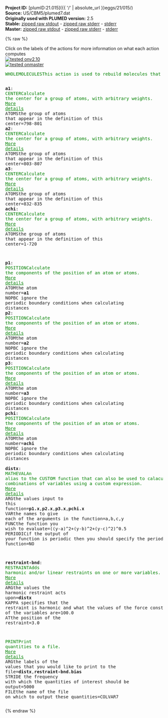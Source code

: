**Project ID:** [plumID:21.015]({{ '/' | absolute_url }}eggs/21/015/)  
**Source:** US/CBM5/plumed7.dat  
**Originally used with PLUMED version:** 2.5  
**Stable:** [zipped raw stdout](plumed7.dat.plumed.stdout.txt.zip) - [zipped raw stderr](plumed7.dat.plumed.stderr.txt.zip) - [stderr](plumed7.dat.plumed.stderr)  
**Master:** [zipped raw stdout](plumed7.dat.plumed_master.stdout.txt.zip) - [zipped raw stderr](plumed7.dat.plumed_master.stderr.txt.zip) - [stderr](plumed7.dat.plumed_master.stderr)  

{% raw %}
<div class="plumedpreheader">
<div class="headerInfo" id="value_details_data/US/CBM5/plumed7.dat"> Click on the labels of the actions for more information on what each action computes </div>
<div class="containerBadge">
<div class="headerBadge"><a href="plumed7.dat.plumed.stderr"><img src="https://img.shields.io/badge/v2.10-passing-green.svg" alt="tested onv2.10" /></a></div>
<div class="headerBadge"><a href="plumed7.dat.plumed_master.stderr"><img src="https://img.shields.io/badge/master-passing-green.svg" alt="tested onmaster" /></a></div>
</div>
</div>
<pre class="plumedlisting">
<span class="plumedtooltip" style="color:green">WHOLEMOLECULES<span class="right">This action is used to rebuild molecules that can become split by the periodic boundary conditions. <a href="https://www.plumed.org/doc-master/user-doc/html/WHOLEMOLECULES" style="color:green">More details</a><i></i></span></span> <span class="plumedtooltip">ENTITY0<span class="right">the atoms that make up a molecule that you wish to align<i></i></span></span>=721-887

<span style="display:none;" id="data/US/CBM5/plumed7.dat">The WHOLEMOLECULES action with label <b></b> calculates something</span><b name="data/US/CBM5/plumed7.data1" onclick='showPath("data/US/CBM5/plumed7.dat","data/US/CBM5/plumed7.data1","data/US/CBM5/plumed7.data1","brown")'>a1</b>: <span class="plumedtooltip" style="color:green">CENTER<span class="right">Calculate the center for a group of atoms, with arbitrary weights. <a href="https://www.plumed.org/doc-master/user-doc/html/CENTER" style="color:green">More details</a><i></i></span></span> <span class="plumedtooltip">ATOMS<span class="right">the group of atoms that appear in the definition of this center<i></i></span></span>=798-801 
<span style="display:none;" id="data/US/CBM5/plumed7.data1">The CENTER action with label <b>a1</b> calculates the following quantities:<table  align="center" frame="void" width="95%" cellpadding="5%"><tr><td width="5%"><b> Quantity </b>  </td><td><b> Description </b> </td></tr><tr><td width="5%">a1.value</td><td>the position of the center of mass</td></tr></table></span><b name="data/US/CBM5/plumed7.data2" onclick='showPath("data/US/CBM5/plumed7.dat","data/US/CBM5/plumed7.data2","data/US/CBM5/plumed7.data2","brown")'>a2</b>: <span class="plumedtooltip" style="color:green">CENTER<span class="right">Calculate the center for a group of atoms, with arbitrary weights. <a href="https://www.plumed.org/doc-master/user-doc/html/CENTER" style="color:green">More details</a><i></i></span></span> <span class="plumedtooltip">ATOMS<span class="right">the group of atoms that appear in the definition of this center<i></i></span></span>=803-807 
<span style="display:none;" id="data/US/CBM5/plumed7.data2">The CENTER action with label <b>a2</b> calculates the following quantities:<table  align="center" frame="void" width="95%" cellpadding="5%"><tr><td width="5%"><b> Quantity </b>  </td><td><b> Description </b> </td></tr><tr><td width="5%">a2.value</td><td>the position of the center of mass</td></tr></table></span><b name="data/US/CBM5/plumed7.data3" onclick='showPath("data/US/CBM5/plumed7.dat","data/US/CBM5/plumed7.data3","data/US/CBM5/plumed7.data3","brown")'>a3</b>: <span class="plumedtooltip" style="color:green">CENTER<span class="right">Calculate the center for a group of atoms, with arbitrary weights. <a href="https://www.plumed.org/doc-master/user-doc/html/CENTER" style="color:green">More details</a><i></i></span></span> <span class="plumedtooltip">ATOMS<span class="right">the group of atoms that appear in the definition of this center<i></i></span></span>=832-835 
<span style="display:none;" id="data/US/CBM5/plumed7.data3">The CENTER action with label <b>a3</b> calculates the following quantities:<table  align="center" frame="void" width="95%" cellpadding="5%"><tr><td width="5%"><b> Quantity </b>  </td><td><b> Description </b> </td></tr><tr><td width="5%">a3.value</td><td>the position of the center of mass</td></tr></table></span><b name="data/US/CBM5/plumed7.datachi" onclick='showPath("data/US/CBM5/plumed7.dat","data/US/CBM5/plumed7.datachi","data/US/CBM5/plumed7.datachi","brown")'>achi</b>: <span class="plumedtooltip" style="color:green">CENTER<span class="right">Calculate the center for a group of atoms, with arbitrary weights. <a href="https://www.plumed.org/doc-master/user-doc/html/CENTER" style="color:green">More details</a><i></i></span></span> <span class="plumedtooltip">ATOMS<span class="right">the group of atoms that appear in the definition of this center<i></i></span></span>=1-720 


<span style="display:none;" id="data/US/CBM5/plumed7.datachi">The CENTER action with label <b>achi</b> calculates the following quantities:<table  align="center" frame="void" width="95%" cellpadding="5%"><tr><td width="5%"><b> Quantity </b>  </td><td><b> Description </b> </td></tr><tr><td width="5%">achi.value</td><td>the position of the center of mass</td></tr></table></span><b name="data/US/CBM5/plumed7.datp1" onclick='showPath("data/US/CBM5/plumed7.dat","data/US/CBM5/plumed7.datp1","data/US/CBM5/plumed7.datp1","brown")'>p1</b>: <span class="plumedtooltip" style="color:green">POSITION<span class="right">Calculate the components of the position of an atom or atoms. <a href="https://www.plumed.org/doc-master/user-doc/html/POSITION" style="color:green">More details</a><i></i></span></span> <span class="plumedtooltip">ATOM<span class="right">the atom number<i></i></span></span>=<b name="data/US/CBM5/plumed7.data1">a1</b> <span class="plumedtooltip">NOPBC<span class="right"> ignore the periodic boundary conditions when calculating distances<i></i></span></span>
<span style="display:none;" id="data/US/CBM5/plumed7.datp1">The POSITION action with label <b>p1</b> calculates the following quantities:<table  align="center" frame="void" width="95%" cellpadding="5%"><tr><td width="5%"><b> Quantity </b>  </td><td><b> Description </b> </td></tr><tr><td width="5%">p1.x</td><td>the x-component of the atom position</td></tr><tr><td width="5%">p1.y</td><td>the y-component of the atom position</td></tr><tr><td width="5%">p1.z</td><td>the z-component of the atom position</td></tr></table></span><b name="data/US/CBM5/plumed7.datp2" onclick='showPath("data/US/CBM5/plumed7.dat","data/US/CBM5/plumed7.datp2","data/US/CBM5/plumed7.datp2","brown")'>p2</b>: <span class="plumedtooltip" style="color:green">POSITION<span class="right">Calculate the components of the position of an atom or atoms. <a href="https://www.plumed.org/doc-master/user-doc/html/POSITION" style="color:green">More details</a><i></i></span></span> <span class="plumedtooltip">ATOM<span class="right">the atom number<i></i></span></span>=<b name="data/US/CBM5/plumed7.data2">a2</b> <span class="plumedtooltip">NOPBC<span class="right"> ignore the periodic boundary conditions when calculating distances<i></i></span></span>
<span style="display:none;" id="data/US/CBM5/plumed7.datp2">The POSITION action with label <b>p2</b> calculates the following quantities:<table  align="center" frame="void" width="95%" cellpadding="5%"><tr><td width="5%"><b> Quantity </b>  </td><td><b> Description </b> </td></tr><tr><td width="5%">p2.x</td><td>the x-component of the atom position</td></tr><tr><td width="5%">p2.y</td><td>the y-component of the atom position</td></tr><tr><td width="5%">p2.z</td><td>the z-component of the atom position</td></tr></table></span><b name="data/US/CBM5/plumed7.datp3" onclick='showPath("data/US/CBM5/plumed7.dat","data/US/CBM5/plumed7.datp3","data/US/CBM5/plumed7.datp3","brown")'>p3</b>: <span class="plumedtooltip" style="color:green">POSITION<span class="right">Calculate the components of the position of an atom or atoms. <a href="https://www.plumed.org/doc-master/user-doc/html/POSITION" style="color:green">More details</a><i></i></span></span> <span class="plumedtooltip">ATOM<span class="right">the atom number<i></i></span></span>=<b name="data/US/CBM5/plumed7.data3">a3</b> <span class="plumedtooltip">NOPBC<span class="right"> ignore the periodic boundary conditions when calculating distances<i></i></span></span>
<span style="display:none;" id="data/US/CBM5/plumed7.datp3">The POSITION action with label <b>p3</b> calculates the following quantities:<table  align="center" frame="void" width="95%" cellpadding="5%"><tr><td width="5%"><b> Quantity </b>  </td><td><b> Description </b> </td></tr><tr><td width="5%">p3.x</td><td>the x-component of the atom position</td></tr><tr><td width="5%">p3.y</td><td>the y-component of the atom position</td></tr><tr><td width="5%">p3.z</td><td>the z-component of the atom position</td></tr></table></span><b name="data/US/CBM5/plumed7.datpchi" onclick='showPath("data/US/CBM5/plumed7.dat","data/US/CBM5/plumed7.datpchi","data/US/CBM5/plumed7.datpchi","brown")'>pchi</b>: <span class="plumedtooltip" style="color:green">POSITION<span class="right">Calculate the components of the position of an atom or atoms. <a href="https://www.plumed.org/doc-master/user-doc/html/POSITION" style="color:green">More details</a><i></i></span></span> <span class="plumedtooltip">ATOM<span class="right">the atom number<i></i></span></span>=<b name="data/US/CBM5/plumed7.datachi">achi</b> <span class="plumedtooltip">NOPBC<span class="right"> ignore the periodic boundary conditions when calculating distances<i></i></span></span>
<br/><span style="display:none;" id="data/US/CBM5/plumed7.datpchi">The POSITION action with label <b>pchi</b> calculates the following quantities:<table  align="center" frame="void" width="95%" cellpadding="5%"><tr><td width="5%"><b> Quantity </b>  </td><td><b> Description </b> </td></tr><tr><td width="5%">pchi.x</td><td>the x-component of the atom position</td></tr><tr><td width="5%">pchi.y</td><td>the y-component of the atom position</td></tr><tr><td width="5%">pchi.z</td><td>the z-component of the atom position</td></tr></table></span><b name="data/US/CBM5/plumed7.datdistx" onclick='showPath("data/US/CBM5/plumed7.dat","data/US/CBM5/plumed7.datdistx","data/US/CBM5/plumed7.datdistx","brown")'>distx</b>: <span class="plumedtooltip" style="color:green">MATHEVAL<span class="right">An alias to the CUSTOM function that can also be used to calaculate combinations of variables using a custom expression. <a href="https://www.plumed.org/doc-master/user-doc/html/MATHEVAL" style="color:green">More details</a><i></i></span></span> <span class="plumedtooltip">ARG<span class="right">the values input to this function<i></i></span></span>=<b name="data/US/CBM5/plumed7.datp1">p1.x</b>,<b name="data/US/CBM5/plumed7.datp2">p2.x</b>,<b name="data/US/CBM5/plumed7.datp3">p3.x</b>,<b name="data/US/CBM5/plumed7.datpchi">pchi.x</b> <span class="plumedtooltip">VAR<span class="right">the names to give each of the arguments in the function<i></i></span></span>=a,b,c,y <span class="plumedtooltip">FUNC<span class="right">the function you wish to evaluate<i></i></span></span>=((y-a)^2+(y-b)^2+(y-c)^2)^0.5 <span class="plumedtooltip">PERIODIC<span class="right">if the output of your function is periodic then you should specify the periodicity of the function<i></i></span></span>=NO

<span style="display:none;" id="data/US/CBM5/plumed7.datdistx">The MATHEVAL action with label <b>distx</b> calculates the following quantities:<table  align="center" frame="void" width="95%" cellpadding="5%"><tr><td width="5%"><b> Quantity </b>  </td><td><b> Description </b> </td></tr><tr><td width="5%">distx.value</td><td>an arbitrary function</td></tr></table></span><b name="data/US/CBM5/plumed7.datrestraint-bnd" onclick='showPath("data/US/CBM5/plumed7.dat","data/US/CBM5/plumed7.datrestraint-bnd","data/US/CBM5/plumed7.datrestraint-bnd","brown")'>restraint-bnd</b>: <span class="plumedtooltip" style="color:green">RESTRAINT<span class="right">Adds harmonic and/or linear restraints on one or more variables. <a href="https://www.plumed.org/doc-master/user-doc/html/RESTRAINT" style="color:green">More details</a><i></i></span></span> <span class="plumedtooltip">ARG<span class="right">the values the harmonic restraint acts upon<i></i></span></span>=<b name="data/US/CBM5/plumed7.datdistx">distx</b> <span class="plumedtooltip">KAPPA<span class="right"> specifies that the restraint is harmonic and what the values of the force constants on each of the variables are<i></i></span></span>=100.0 <span class="plumedtooltip">AT<span class="right">the position of the restraint<i></i></span></span>=3.0

<span style="display:none;" id="data/US/CBM5/plumed7.datrestraint-bnd">The RESTRAINT action with label <b>restraint-bnd</b> calculates the following quantities:<table  align="center" frame="void" width="95%" cellpadding="5%"><tr><td width="5%"><b> Quantity </b>  </td><td><b> Description </b> </td></tr><tr><td width="5%">restraint-bnd.bias</td><td>the instantaneous value of the bias potential</td></tr><tr><td width="5%">restraint-bnd.force2</td><td>the instantaneous value of the squared force due to this bias potential</td></tr></table></span><span class="plumedtooltip" style="color:green">PRINT<span class="right">Print quantities to a file. <a href="https://www.plumed.org/doc-master/user-doc/html/PRINT" style="color:green">More details</a><i></i></span></span> <span class="plumedtooltip">ARG<span class="right">the labels of the values that you would like to print to the file<i></i></span></span>=<b name="data/US/CBM5/plumed7.datdistx">distx</b>,<b name="data/US/CBM5/plumed7.datrestraint-bnd">restraint-bnd.bias</b> <span class="plumedtooltip">STRIDE<span class="right"> the frequency with which the quantities of interest should be output<i></i></span></span>=5000 <span class="plumedtooltip">FILE<span class="right">the name of the file on which to output these quantities<i></i></span></span>=COLVAR7
</pre>
{% endraw %}
